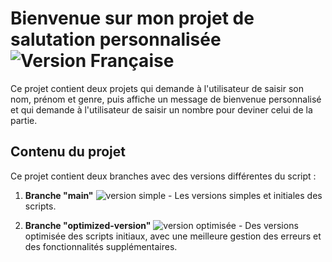 # Bienvenue sur mon projet de salutation personnalisée ![Version Française](https://img.shields.io/badge/langue-français-blue)

Ce projet contient deux projets qui demande à l'utilisateur de saisir son nom, prénom et genre, puis affiche un message de bienvenue personnalisé et qui demande à l'utilisateur de saisir un nombre pour deviner celui de la partie.

## Contenu du projet

Ce projet contient deux branches avec des versions différentes du script :

1. **Branche "main"** ![version simple](https://img.shields.io/badge/version-simple-green) - Les versions simples et initiales des scripts.

2. **Branche "optimized-version"** ![version optimisée](https://img.shields.io/badge/version-optimisée-g) - Des versions optimisée des scripts initiaux, avec une meilleure gestion des erreurs et des fonctionnalités supplémentaires.